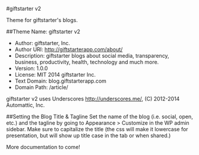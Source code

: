 #giftstarter v2

Theme for giftstarter's blogs.

##Theme Name: giftstarter v2
- Author: giftstarter, Inc. 
- Author URI: http://giftstarterapp.com/about/
- Description: giftstarter blogs about social media, transparency, business, productivity, health, technology and much more.
- Version: 1.0.0
- License: MIT 2014 giftstarter Inc.
- Text Domain: blog.giftstarterapp.com
- Domain Path: /article/

giftstarter v2 uses Underscores http://underscores.me/, (C) 2012-2014 Automattic, Inc.

##Setting the Blog Title & Tagline
Set the name of the blog (i.e. social, open, etc.) and the tagline by going to Appearance > Customize in the WP admin sidebar. Make sure to capitalize the title (the css will make it lowercase for presentation, but will show up title case in the tab or when shared.)

More documentation to come!
